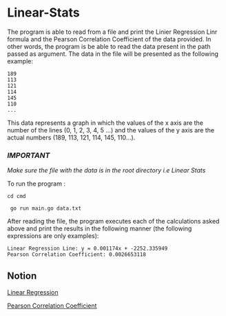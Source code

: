 # Linear-Stats
The program is able to read from a file and print the Linier Regression Linr formula and the Pearson Correlation Coefficient of the data provided. In other words, the program is be able to read the data present in the path passed as argument. The data in the file will be presented as the following example:

```console
189
113
121
114
145
110
...

```
This data represents a graph in which the values of the x axis are the number of the lines (0, 1, 2, 3, 4, 5 ...) and the values of the y axis are the actual numbers (189, 113, 121, 114, 145, 110...).

### *IMPORTANT*

*Make sure the file with the data is in the root directory i.e Linear Stats*

To run the program :

`cd cmd`

` go run main.go data.txt`

After reading the file, the program executes each of the calculations asked above and print the results in the following manner (the following expressions are only examples):

```console
Linear Regression Line: y = 0.001174x + -2252.335949
Pearson Correlation Coefficient: 0.0026653118

```

## Notion

[Linear Regression](https://en.wikipedia.org/wiki/Linear_regression)

[Pearson Correlation Coefficient](https://en.wikipedia.org/wiki/Pearson_correlation_coefficient)
